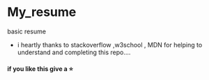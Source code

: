 # My_resume
basic resume
- i heartly thanks to stackoverflow ,w3school , MDN for helping to understand and completing this repo.... 

#### if you like this give a ⭐ 
